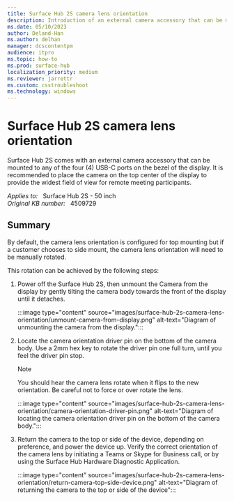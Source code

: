 ```yaml
---
title: Surface Hub 2S camera lens orientation
description: Introduction of an external camera accessory that can be mounted to any of the four (4) USB-C ports on the bezel of the display.
ms.date: 05/10/2023
author: Deland-Han
ms.author: delhan
manager: dcscontentpm
audience: itpro
ms.topic: how-to
ms.prod: surface-hub
localization_priority: medium
ms.reviewer: jarrettr
ms.custom: csstroubleshoot
ms.technology: windows
---
```

# Surface Hub 2S camera lens orientation

Surface Hub 2S comes with an external camera accessory that can be mounted to any of the four (4) USB-C ports on the bezel of the display. It is recommended to place the camera on the top center of the display to provide the widest field of view for remote meeting participants.

_Applies to:_ &nbsp; Surface Hub 2S - 50 inch  
_Original KB number:_ &nbsp; 4509729

## Summary

By default, the camera lens orientation is configured for top mounting but if a customer chooses to side mount, the camera lens orientation will need to be manually rotated.

This rotation can be achieved by the following steps:

1. Power off the Surface Hub 2S, then unmount the Camera from the display by gently tilting the camera body towards the front of the display until it detaches.

   :::image type="content" source="images/surface-hub-2s-camera-lens-orientation/unmount-camera-from-display.png" alt-text="Diagram of unmounting the camera from the display.":::

2. Locate the camera orientation driver pin on the bottom of the camera body. Use a 2mm hex key to rotate the driver pin one full turn, until you feel the driver pin stop.

   > [!NOTE]
   > You should hear the camera lens rotate when it flips to the new orientation. Be careful not to force or over rotate the lens.

   :::image type="content" source="images/surface-hub-2s-camera-lens-orientation/camera-orientation-driver-pin.png" alt-text="Diagram of locating the camera orientation driver pin on the bottom of the camera body.":::

3. Return the camera to the top or side of the device, depending on preference, and power the device up. Verify the correct orientation of the camera lens by initiating a Teams or Skype for Business call, or by using the Surface Hub Hardware Diagnostic Application.

   :::image type="content" source="images/surface-hub-2s-camera-lens-orientation/return-camera-top-side-device.png" alt-text="Diagram of returning the camera to the top or side of the device":::
